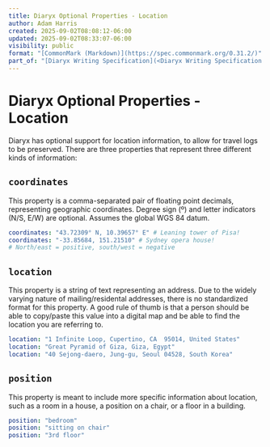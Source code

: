 ```yaml
---
title: Diaryx Optional Properties - Location
author: Adam Harris
created: 2025-09-02T08:08:12-06:00
updated: 2025-09-02T08:33:07-06:00
visibility: public
format: "[CommonMark (Markdown)](https://spec.commonmark.org/0.31.2/)"
part_of: "[Diaryx Writing Specification](<Diaryx Writing Specification.md>)"
---
```


# Diaryx Optional Properties - Location

Diaryx has optional support for location information, to allow for travel logs to be preserved. There are three properties that represent three different kinds of information:

## `coordinates`

This property is a comma-separated pair of floating point decimals, representing geographic coordinates. Degree sign (º) and letter indicators (N/S, E/W) are optional. Assumes the global WGS 84 datum.

```yaml
coordinates: "43.72309° N, 10.39657° E" # Leaning tower of Pisa!
coordinates: "-33.85684, 151.21510" # Sydney opera house!
# North/east = positive, south/west = negative
```

## `location`

This property is a string of text representing an address. Due to the widely varying nature of mailing/residental addresses, there is no standardized format for this property. A good rule of thumb is that a person should be able to copy/paste this value into a digital map and be able to find the location you are referring to.

```yaml
location: "1 Infinite Loop, Cupertino, CA  95014, United States"
location: "Great Pyramid of Giza, Giza, Egypt"
location: "40 Sejong-daero, Jung-gu, Seoul 04528, South Korea"
```

## `position`

This property is meant to include more specific information about location, such as a room in a house, a position on a chair, or a floor in a building.

```yaml
position: "bedroom"
position: "sitting on chair"
position: "3rd floor"
```
